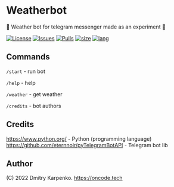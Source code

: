 # Weatherbot
💬 Weather bot for telegram messenger made as an experiment 🔎

[![License](https://img.shields.io/github/license/Dimkarpenko/Weatherbot?label=license&style=flat-square)](./LICENSE)
[![Issues](https://img.shields.io:/github/issues/Dimkarpenko/Weatherbot?style=flat-square)](https://github.com/Dimkarpenko/Weatherbot/issues)
[![Pulls](https://img.shields.io:/github/issues-pr/Dimkarpenko/Weatherbot?style=flat-square)](https://github.com/Dimkarpenko/Weatherbot/pulls)
[![size](https://img.shields.io:/github/languages/code-size/Dimkarpenko/Weatherbot?style=flat-square)](https://github.com/Dimkarpenko/Weatherbot)
[![lang](https://img.shields.io:/github/languages/top/Dimkarpenko/Weatherbot?style=flat-square)](https://github.com/Dimkarpenko/Weatherbot)

## Commands
```/start``` - run bot

```/help``` - help

```/weather``` - get weather

```/credits``` - bot authors

## Credits
https://www.python.org/ -  Python (programming language)  
https://github.com/eternnoir/pyTelegramBotAPI - Telegram bot lib 

## Author
(C) 2022 Dmitry Karpenko.
https://oncode.tech
